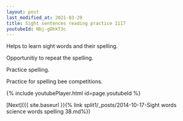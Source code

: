 ```yaml
---
layout: post
last_modified_at: 2021-03-29
title: Sight sentences reading practice 1117
youtubeId: Nbj-gOhkT3c
---
```

 
 
Helps to learn sight words and their spelling.

Opportunitiy to repeat the spelling. 

Practice spelling. 
 
Practice for spelling bee competitions. 
 
{% include youtubePlayer.html id=page.youtubeId %}
 
 

[Next]({{ site.baseurl }}{% link  split1/_posts/2014-10-17-Sight words science words spelling 38.md%})
 
